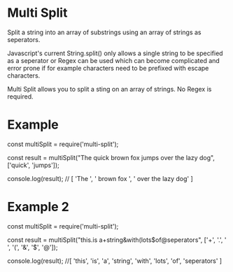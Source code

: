 # Multi Split
Split a string into an array of substrings using an array of strings as seperators.

Javascript's current String.split() only allows a single string to be specified as a seperator or Regex can be used which can become complicated and error prone if for example characters need to be prefixed with escape characters.

Multi Split allows you to split a sting on an array of strings. No Regex is required.

# Example

const multiSplit = require('multi-split');

const result = multiSplit("The quick brown fox jumps over the lazy dog", ['quick', 'jumps']);

console.log(result);
// [ 'The ', ' brown fox ', ' over the lazy dog' ]

# Example 2

const multiSplit = require('multi-split');

const result = multiSplit("this.is a+string&with(lots$of@seperators", ['+', '.', ' ', '(', '&', '$', '@']);

console.log(result);
//[ 'this', 'is', 'a', 'string', 'with', 'lots', 'of', 'seperators' ]